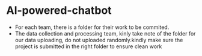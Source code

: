 
# AI-powered-chatbot
* For each team, there is a folder for their work to be commited.
* The data collection and processing team, kinly take note of the folder for our data uploading, do not uploaded randomly.kindly make sure the project is submitted in the right folder to ensure clean work
